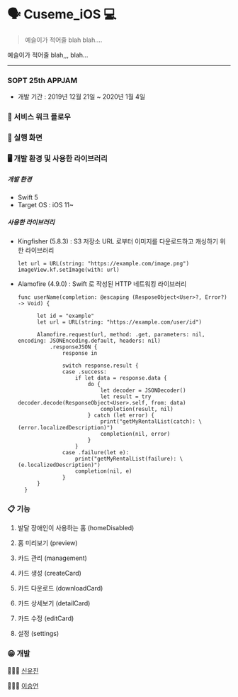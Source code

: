 # 🗣 Cuseme_iOS  💻

> 예슬이가 적어줄 blah blah....



예슬이가 적어줄 blah,,, blah...

------

### SOPT 25th APPJAM

- 개발 기간 : 2019년 12월 21일 ~ 2020년 1월 4일



### 📄 서비스 워크 플로우



### 📱 실행 화면



### 🖥 개발 환경 및 사용한 라이브러리

##### 개발 환경

* Swift 5
* Target OS : iOS 11~



##### 사용한 라이브러리

* Kingfisher (5.8.3) : S3 저장소 URL 로부터 이미지를 다운로드하고 캐싱하기 위한 라이브러리

  ```
  let url = URL(string: "https://example.com/image.png")
  imageView.kf.setImage(with: url)
  ```

* Alamofire (4.9.0) : Swift 로 작성된 HTTP 네트워킹 라이브러리

  ```
  func userName(completion: @escaping (ResposeObject<User>?, Error?) -> Void) {
        
        let id = "example"
        let url = URL(string: "https://example.com/user/id")
            
        Alamofire.request(url, method: .get, parameters: nil, encoding: JSONEncoding.default, headers: nil)
            .responseJSON {
                response in
                
                switch response.result {
                case .success:
                    if let data = response.data {
                        do {
                            let decoder = JSONDecoder()
                            let result = try decoder.decode(ResponseObject<User>.self, from: data)
                            completion(result, nil)
                        } catch (let error) {
                            print("getMyRentalList(catch): \(error.localizedDescription)")
                            completion(nil, error)
                        }
                    }
                case .failure(let e):
                    print("getMyRentalList(failure): \(e.localizedDescription)")
                    completion(nil, e)
                }
        }
    }
  ```



### 📋 기능

1. 발달 장애인이 사용하는 홈 (homeDisabled)

2. 홈 미리보기 (preview)

3. 카드 관리 (management)

4. 카드 생성 (createCard)

5. 카드 다운로드 (downloadCard)

6. 카드 상세보기 (detailCard)

7. 카드 수정 (editCard)

8. 설정 (settings)

   

### 😁 개발

👩🏻‍💻 [신유진](https://github.com/jellyb3ar)

👨🏻‍💻 [이승언](https://github.com/wookeon)
